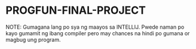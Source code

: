 # PROGFUN-FINAL-PROJECT
NOTE: Gumagana lang po sya ng maayos sa INTELLIJ. Pwede naman po kayo gumamit ng ibang compiler pero may chances na hindi po gumana or magbug ung program.
